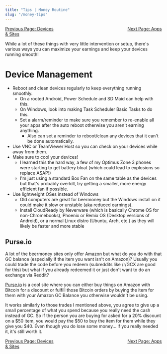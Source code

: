 ```yaml
---
title: "Tips | Money Routine"
slug: "/money-tips"
---
```


<span><a class="btn btn-primary" href="/money-devices" >Previous Page: Devices</a>&emsp;&emsp;&emsp;&emsp;&emsp;&emsp;&emsp;&emsp;&emsp;&emsp;&emsp;&emsp;&emsp;&emsp;&emsp;&emsp;&emsp;<a class="btn btn-primary" href="/money-apps" >Next Page: Apps & Sites</a></span>

While a lot of these things with very little intervention or setup, there's various ways you can maximize your earnings and keep your devices running smooth!

# Device Management
- Reboot and clean devices regularly to keep everything running smoothly.
   - On a rooted Android, Power Schedule and SD Maid can help with this.
   - On Windows, look into making Task Scheduler Basic Tasks to do this.
   - Set a alarm/reminder to make sure you remember to re-enable all your apps after the auto reboot otherwise you aren't earning anything.
      - Also can set a reminder to reboot/clean any devices that it can't be done automatically.
- Use VNC or TeamViewer Host so you can check on your devices while away from them.
- Make sure to cool your devices!
  - I learned this the hard way, a few of my Optimus Zone 3 phones were starting to get battery bloat (which could lead to explosions so replace ASAP!)
  - I'm just using a standard Box Fan on the same table as the devices but that's probably overkill, try getting a smaller, more energy efficient fan if possible.
- Use lightweight OSes instead of Windows
  - Old computers are great for beermoney but the Windows install on it could make it slow or unstable (aka reduced earnings).
  - Install CloudReady by Neverware (which is basically Chrome OS for non-Chromebooks), Phoenix or Remix OS (Desktop versions of Android), or a normal Linux distro (Ubuntu, Arch, etc.) as they will likely be faster and more stable

## Purse.io
A lot of the beermoney sites only offer Amazon but what do you do with that GC balance (especially if the item you want isn't on Amazon)? Usually you could trade the code before you redeem (subreddits like /r/GCX are good for this) but what if you already redeemed it or just don't want to do an exchange via Reddit?

[Purse.io](https://purse.io/?_r=pweKrg) is a cool site where you can either buy things on Amazon with Bitcoin for a discount or fulfill those Bitcoin orders by buying the item for them with your Amazon GC Balance you otherwise wouldn't be using.

It works similarly to those trades I mentioned above, you agree to give up a small percentage of what you spend because you really need the cash instead of GC. So if the person you are buying for asked for a 20% discount on a $50 item, you would pay the $50 to buy the item for them while they give you $40. Even though you do lose some money... if you really needed it, it's still worth it.

<span><a class="btn btn-primary" href="/money-devices" >Previous Page: Devices</a>&emsp;&emsp;&emsp;&emsp;&emsp;&emsp;&emsp;&emsp;&emsp;&emsp;&emsp;&emsp;&emsp;&emsp;&emsp;&emsp;&emsp;<a class="btn btn-primary" href="/money-apps" >Next Page: Apps & Sites</a></span>
